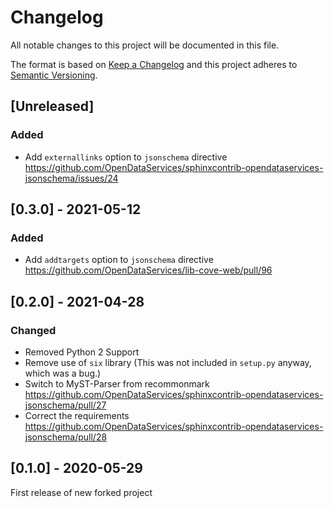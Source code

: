 # Changelog
All notable changes to this project will be documented in this file.

The format is based on [Keep a Changelog](http://keepachangelog.com/en/1.0.0/)
and this project adheres to [Semantic Versioning](http://semver.org/spec/v2.0.0.html).

## [Unreleased]

### Added

- Add `externallinks` option to `jsonschema` directive https://github.com/OpenDataServices/sphinxcontrib-opendataservices-jsonschema/issues/24

## [0.3.0] - 2021-05-12

### Added

- Add `addtargets` option to `jsonschema` directive https://github.com/OpenDataServices/lib-cove-web/pull/96

## [0.2.0] - 2021-04-28

### Changed

- Removed Python 2 Support
- Remove use of `six` library (This was not included in `setup.py` anyway, which was a bug.)
- Switch to MyST-Parser from recommonmark https://github.com/OpenDataServices/sphinxcontrib-opendataservices-jsonschema/pull/27
- Correct the requirements https://github.com/OpenDataServices/sphinxcontrib-opendataservices-jsonschema/pull/28


## [0.1.0] - 2020-05-29

First release of new forked project
